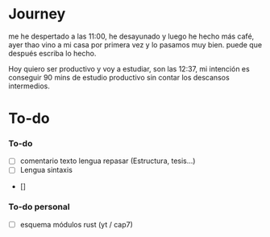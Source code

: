 
# Journey

me he despertado a las 11:00, he desayunado y luego he hecho más café, ayer thao vino a mi casa por primera vez y lo pasamos muy bien. puede que después escriba lo hecho.


Hoy quiero ser productivo y voy a estudiar, son las 12:37, mi intención es conseguir 90 mins de estudio productivo sin contar los descansos intermedios.

# To-do

### To-do 
- [ ] comentario texto lengua repasar (Estructura, tesis...)
- [ ] Lengua sintaxis
- [] 
### To-do personal
- [ ] esquema módulos rust (yt / cap7)

